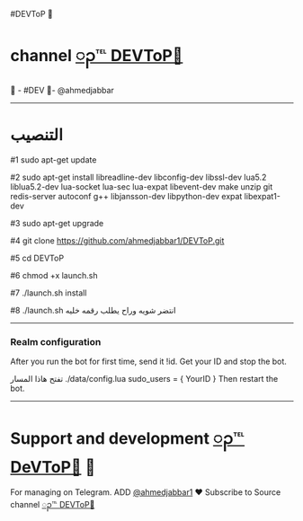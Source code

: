 #DEVToP 🔱
# channel [ၣ℡ DEVToP🔵](https://telegram.me/DEVToP)
👮 - #DEV 🏻-  @ahmedjabbar
* * *


# التنصيب
#1
sudo apt-get update

#2
sudo apt-get install libreadline-dev libconfig-dev libssl-dev lua5.2 liblua5.2-dev lua-socket lua-sec lua-expat libevent-dev make unzip git redis-server autoconf g++ libjansson-dev libpython-dev expat libexpat1-dev

#3
sudo apt-get upgrade

#4
git clone https://github.com/ahmedjabbar1/DEVToP.git

#5
cd DEVToP

#6
chmod +x launch.sh

#7
./launch.sh install

#8
./launch.sh انتضر شويه وراح يطلب رقمه خليه
* * *

### Realm configuration

After you run the bot for first time, send it !id. Get your ID and stop the bot.

تفتح هاذا المسار ./data/config.lua 
  sudo_users = {
    YourID
  }
Then restart the bot.
* * *

# Support and development [ၣ℡ DeVToP🔵](https://telegram.me/DEVToP) 🐾

For managing on Telegram.
ADD [@ahmedjabbar1](https://telegram.me/ahmedjabbar1) ❤️
Subscribe to Source channel [ၣ℡ DEVToP🔵](https://telegram.me/DEVToP) 
